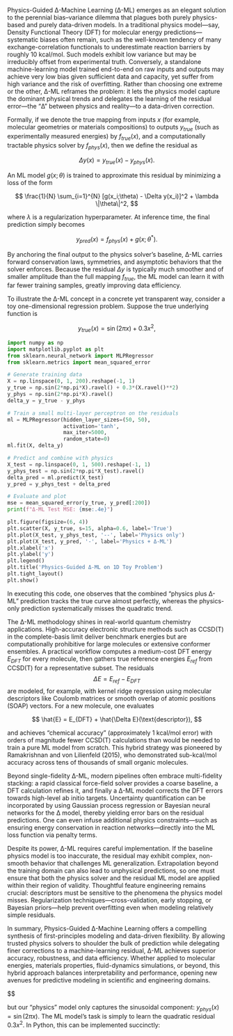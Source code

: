 Physics-Guided Δ-Machine Learning (Δ-ML) emerges as an elegant solution to the perennial bias–variance dilemma that plagues both purely physics-based and purely data-driven models. In a traditional physics model—say, Density Functional Theory (DFT) for molecular energy predictions—systematic biases often remain, such as the well-known tendency of many exchange-correlation functionals to underestimate reaction barriers by roughly 10 kcal/mol. Such models exhibit low variance but may be irreducibly offset from experimental truth. Conversely, a standalone machine-learning model trained end-to-end on raw inputs and outputs may achieve very low bias given sufficient data and capacity, yet suffer from high variance and the risk of overfitting. Rather than choosing one extreme or the other, Δ-ML reframes the problem: it lets the physics model capture the dominant physical trends and delegates the learning of the residual error—the “Δ” between physics and reality—to a data-driven correction.

Formally, if we denote the true mapping from inputs 
$x$ (for example, molecular geometries or materials compositions) to outputs 
$y_{true}$ (such as experimentally measured energies) by 
$f_{true}(x)$, and a computationally tractable physics solver by 
$f_{phys}(x)$, then we define the residual as

$$
\Delta y(x) = y_{true}(x) - y_{phys}(x).
$$

An ML model 
$g(x;\theta)$ is trained to approximate this residual by minimizing a loss of the form

$$
\frac{1}{N} \sum_{i=1}^{N} [g(x_i;\theta) - \Delta y(x_i)]^2 + \lambda \|\theta\|^2,
$$

where 
$\lambda$ is a regularization hyperparameter. At inference time, the final prediction simply becomes

$$
y_{pred}(x) = f_{phys}(x) + g(x;\theta^*).
$$

By anchoring the final output to the physics solver’s baseline, Δ-ML carries forward conservation laws, symmetries, and asymptotic behaviors that the solver enforces. Because the residual 
$\Delta y$ is typically much smoother and of smaller amplitude than the full mapping 
$f_{true}$, the ML model can learn it with far fewer training samples, greatly improving data efficiency.

To illustrate the Δ-ML concept in a concrete yet transparent way, consider a toy one-dimensional regression problem. Suppose the true underlying function is

$$
y_{true}(x) = \sin(2\pi x) + 0.3x^2,
$$

```python
import numpy as np
import matplotlib.pyplot as plt
from sklearn.neural_network import MLPRegressor
from sklearn.metrics import mean_squared_error

# Generate training data
X = np.linspace(0, 1, 200).reshape(-1, 1)
y_true = np.sin(2*np.pi*X).ravel() + 0.3*(X.ravel()**2)
y_phys = np.sin(2*np.pi*X).ravel()
delta_y = y_true - y_phys

# Train a small multi-layer perceptron on the residuals
ml = MLPRegressor(hidden_layer_sizes=(50, 50),
                  activation='tanh',
                  max_iter=5000,
                  random_state=0)
ml.fit(X, delta_y)

# Predict and combine with physics
X_test = np.linspace(0, 1, 500).reshape(-1, 1)
y_phys_test = np.sin(2*np.pi*X_test).ravel()
delta_pred = ml.predict(X_test)
y_pred = y_phys_test + delta_pred

# Evaluate and plot
mse = mean_squared_error(y_true, y_pred[:200])
print(f"Δ-ML Test MSE: {mse:.4e}")

plt.figure(figsize=(6, 4))
plt.scatter(X, y_true, s=15, alpha=0.6, label='True')
plt.plot(X_test, y_phys_test, '--', label='Physics only')
plt.plot(X_test, y_pred, '-', label='Physics + Δ-ML')
plt.xlabel('x')
plt.ylabel('y')
plt.legend()
plt.title('Physics-Guided Δ-ML on 1D Toy Problem')
plt.tight_layout()
plt.show()
```


In executing this code, one observes that the combined “physics plus Δ-ML” prediction tracks the true curve almost perfectly, whereas the physics-only prediction systematically misses the quadratic trend.

The Δ-ML methodology shines in real-world quantum chemistry applications. High-accuracy electronic structure methods such as CCSD(T) in the complete-basis limit deliver benchmark energies but are computationally prohibitive for large molecules or extensive conformer ensembles. A practical workflow computes a medium-cost DFT energy 
$E_{DFT}$ for every molecule, then gathers true reference energies 
$E_{ref}$ from CCSD(T) for a representative subset. The residuals 
$$
\Delta E = E_{ref} - E_{DFT}
$$
are modeled, for example, with kernel ridge regression using molecular descriptors like Coulomb matrices or smooth overlap of atomic positions (SOAP) vectors. For a new molecule, one evaluates

$$
\hat{E} = E_{DFT} + \hat{\Delta E}(\text{descriptor}),
$$

and achieves “chemical accuracy” (approximately 1 kcal/mol error) with orders of magnitude fewer CCSD(T) calculations than would be needed to train a pure ML model from scratch. This hybrid strategy was pioneered by Ramakrishnan and von Lilienfeld (2015), who demonstrated sub-kcal/mol accuracy across tens of thousands of small organic molecules.

Beyond single-fidelity Δ-ML, modern pipelines often embrace multi-fidelity stacking: a rapid classical force-field solver provides a coarse baseline, a DFT calculation refines it, and finally a Δ-ML model corrects the DFT errors towards high-level ab initio targets. Uncertainty quantification can be incorporated by using Gaussian process regression or Bayesian neural networks for the Δ model, thereby yielding error bars on the residual predictions. One can even infuse additional physics constraints—such as ensuring energy conservation in reaction networks—directly into the ML loss function via penalty terms.

Despite its power, Δ-ML requires careful implementation. If the baseline physics model is too inaccurate, the residual may exhibit complex, non-smooth behavior that challenges ML generalization. Extrapolation beyond the training domain can also lead to unphysical predictions, so one must ensure that both the physics solver and the residual ML model are applied within their region of validity. Thoughtful feature engineering remains crucial: descriptors must be sensitive to the phenomena the physics model misses. Regularization techniques—cross-validation, early stopping, or Bayesian priors—help prevent overfitting even when modeling relatively simple residuals.

In summary, Physics-Guided Δ-Machine Learning offers a compelling synthesis of first-principles modeling and data-driven flexibility. By allowing trusted physics solvers to shoulder the bulk of prediction while delegating finer corrections to a machine-learning residual, Δ-ML achieves superior accuracy, robustness, and data efficiency. Whether applied to molecular energies, materials properties, fluid-dynamics simulations, or beyond, this hybrid approach balances interpretability and performance, opening new avenues for predictive modeling in scientific and engineering domains.

$$

but our “physics” model only captures the sinusoidal component: 
$y_{phys}(x) = \sin(2\pi x)$. The ML model’s task is simply to learn the quadratic residual 
$0.3x^2$. In Python, this can be implemented succinctly:
